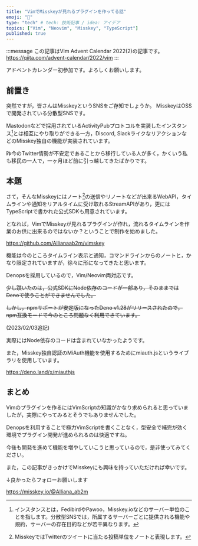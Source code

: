 ```yaml
---
title: "VimでMisskeyが見れるプラグインを作ってる話"
emoji: "💬"
type: "tech" # tech: 技術記事 / idea: アイデア
topics: ["Vim", "Neovim", "Misskey", "TypeScript"]
published: true
---
```


:::message
この記事はVim Advent Calendar 2022(2)の記事です。
https://qiita.com/advent-calendar/2022/vim
:::

アドベントカレンダー初参加です。よろしくお願いします。

## 前置き

突然ですが，皆さんはMisskeyというSNSをご存知でしょうか。
MisskeyはOSSで開発されている分散型SNSです。

Mastodonなどで採用されているActivityPubプロトコルを実装したインスタンス[^1]とは相互にやり取りができる一方，Discord, SlackライクなリアクションなどのMisskey独自の機能が実装されています。

[^1]: インスタンスとは，FedibirdやPawoo，Misskey.ioなどのサーバー単位のことを指します。分散型SNSでは，所属するサーバーごとに提供される機能や規約，サーバーの存在目的などが若干異なります。

昨今のTwitter情勢が不安定であることから移行している人が多く，かくいう私も移民の一人で，一ヶ月ほど前に引っ越してきたばかりです。

## 本題

さて，そんなMisskeyにはノート[^2]の送信やリノートなどが出来るWebAPI，タイムラインや通知をリアルタイムに受け取れるStreamAPIがあり，更にはTypeScriptで書かれた公式SDKも用意されています。

[^2]: MisskeyではTwitterのツイートに当たる投稿単位をノートと表現します。

となれば，VimでMisskeyが見れるプラグインが作れ，流れるタイムラインを作業のお供に出来るのではないか？ということで制作を始めました。

https://github.com/Allianaab2m/vimskey

機能は今のところタイムライン表示と通知，コマンドラインからのノートと，かなり限定されていますが，徐々に形になってきたと思います。

Denopsを採用しているので，Vim/Neovim両対応です。

~~少し躓いたのは，公式SDKにNode依存のコードが一部あり，そのままではDenoで使うことができませんでした。~~

~~しかし，npmサポートが安定版になったDeno v1.28がリリースされたので，npm互換モードで今のところ問題なく利用できています。~~

(2023/02/03追記)

実際にはNode依存のコードは含まれていなかったようです。

また，Misskey独自認証のMiAuth機能を使用するためにmiauth.jsというライブラリを使用しています。

https://deno.land/x/miauthjs


## まとめ

Vimのプラグインを作るにはVimScriptの知識がかなり求められると思っていましたが，実際にやってみるとそうでもありませんでした。

Denopsを利用することで極力VimScriptを書くことなく，型安全で補完が効く環境でプラグイン開発が進められるのは快適ですね。

今後も開発を進めて機能を増やしていこうと思っているので，是非使ってみてください。

また，この記事がきっかけでMisskeyにも興味を持っていただければ幸いです。

↓良かったらフォローお願いします

https://misskey.io/@Alliana_ab2m
